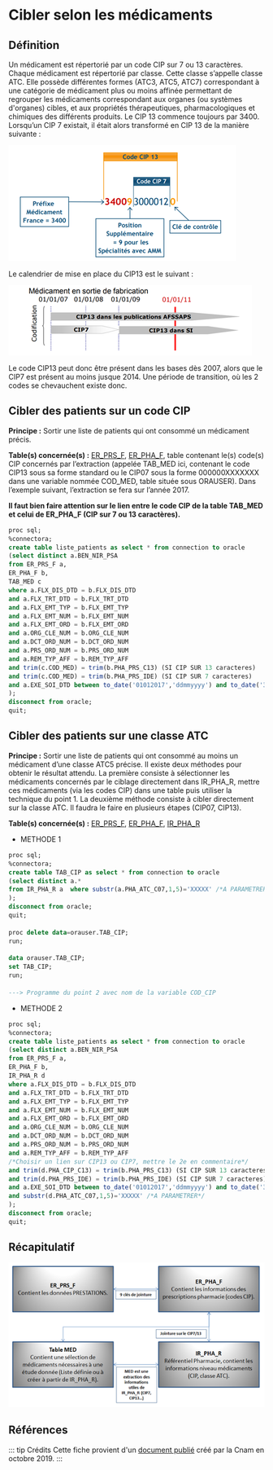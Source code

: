 # Cibler selon les médicaments
<!-- SPDX-License-Identifier: MPL-2.0 -->

## Définition

Un médicament est répertorié par un code CIP sur 7 ou 13 caractères. 
Chaque médicament est répertorié par classe. Cette classe s’appelle classe ATC. 
Elle possède différentes formes (ATC3, ATC5, ATC7) correspondant à une catégorie de médicament plus ou moins affinée permettant de regrouper les médicaments correspondant aux organes (ou systèmes d'organes) cibles, et aux propriétés thérapeutiques, pharmacologiques et chimiques des différents produits.
Le CIP 13 commence toujours par 3400. 
Lorsqu’un CIP 7 existait, il était alors transformé en CIP 13 de la manière suivante :

![schema 1](../files/Cnam/Ciblage_medicaments/Medicaments_schema1.png)

Le calendrier de  mise en place du CIP13 est le suivant :

![schema 2](../files/Cnam/Ciblage_medicaments/Medicaments_schema2.png)

Le code CIP13 peut donc être présent dans les bases dès 2007, alors que le CIP7 est présent au moins jusque 2014. 
Une période de transition, où les 2 codes se chevauchent existe donc.

## Cibler des patients sur un code CIP

**Principe :** Sortir une liste de patients qui ont consommé un médicament précis.  

**Table(s) concernée(s) :** [ER_PRS_F](../tables/DCIR/ER_PRS_F.md), [ER_PHA_F](../tables/DCIR/ER_PHA_F.md), table contenant le(s) code(s) CIP concernés par l’extraction (appelée TAB_MED ici, contenant le code CIP13 sous sa forme standard ou le CIP07 sous la forme 000000XXXXXXX dans une variable nommée COD_MED, table située sous ORAUSER). 
Dans l’exemple suivant, l’extraction se fera sur l’année 2017.

**Il faut bien faire attention sur le lien entre le code CIP de la table TAB_MED et celui de ER_PHA_F (CIP sur 7 ou 13 caractères).**


``` sql
proc sql;
%connectora;
create table liste_patients as select * from connection to oracle
(select distinct a.BEN_NIR_PSA
from ER_PRS_F a,
ER_PHA_F b,
TAB_MED c
where a.FLX_DIS_DTD = b.FLX_DIS_DTD
and a.FLX_TRT_DTD = b.FLX_TRT_DTD
and a.FLX_EMT_TYP = b.FLX_EMT_TYP
and a.FLX_EMT_NUM = b.FLX_EMT_NUM
and a.FLX_EMT_ORD = b.FLX_EMT_ORD
and a.ORG_CLE_NUM = b.ORG_CLE_NUM
and a.DCT_ORD_NUM = b.DCT_ORD_NUM
and a.PRS_ORD_NUM = b.PRS_ORD_NUM
and a.REM_TYP_AFF = b.REM_TYP_AFF
and trim(c.COD_MED) = trim(b.PHA_PRS_C13) (SI CIP SUR 13 caracteres)
and trim(c.COD_MED) = trim(b.PHA_PRS_IDE) (SI CIP SUR 7 caracteres)
and a.EXE_SOI_DTD between to_date('01012017','ddmmyyyy') and to_date('31122017','ddmmyyyy')
);
disconnect from oracle;
quit;

```

## Cibler des patients sur une classe ATC

**Principe :** Sortir une liste de patients qui ont consommé au moins un médicament d’une classe ATC5 précise. 
Il existe deux méthodes pour obtenir le résultat attendu. 
La première consiste à sélectionner les médicaments concernés par le ciblage directement dans IR_PHA_R, mettre ces médicaments (via les codes CIP) dans une table puis utiliser la technique du point 1. 
La deuxième méthode consiste à cibler directement sur la classe ATC. 
Il faudra le faire en plusieurs étapes (CIP07, CIP13).  

**Table(s) concernée(s) :** [ER_PRS_F](../tables/DCIR/ER_PRS_F.md), [ER_PHA_F](../tables/DCIR/ER_PHA_F.md), [IR_PHA_R](../tables/DCIR/IR_PHA_R.md)

*  METHODE 1
``` sql
proc sql;
%connectora;
create table TAB_CIP as select * from connection to oracle
(select distinct a.*
from IR_PHA_R a  where substr(a.PHA_ATC_C07,1,5)='XXXXX' /*A PARAMETRER*/
);
disconnect from oracle;
quit;

proc delete data=orauser.TAB_CIP;
run;

data orauser.TAB_CIP;
set TAB_CIP;
run;

---> Programme du point 2 avec nom de la variable COD_CIP
```

*  METHODE 2

``` sql
proc sql;
%connectora;
create table liste_patients as select * from connection to oracle
(select distinct a.BEN_NIR_PSA
from ER_PRS_F a,
ER_PHA_F b,
IR_PHA_R d
where a.FLX_DIS_DTD = b.FLX_DIS_DTD
and a.FLX_TRT_DTD = b.FLX_TRT_DTD
and a.FLX_EMT_TYP = b.FLX_EMT_TYP
and a.FLX_EMT_NUM = b.FLX_EMT_NUM
and a.FLX_EMT_ORD = b.FLX_EMT_ORD
and a.ORG_CLE_NUM = b.ORG_CLE_NUM
and a.DCT_ORD_NUM = b.DCT_ORD_NUM
and a.PRS_ORD_NUM = b.PRS_ORD_NUM
and a.REM_TYP_AFF = b.REM_TYP_AFF
/*Choisir un lien sur CIP13 ou CIP7, mettre le 2e en commentaire*/
and trim(d.PHA_CIP_C13) = trim(b.PHA_PRS_C13) (SI CIP SUR 13 caracteres)
and trim(d.PHA_PRS_IDE) = trim(b.PHA_PRS_IDE) (SI CIP SUR 7 caracteres)
and a.EXE_SOI_DTD between to_date('01012017','ddmmyyyy') and to_date('31122017','ddmmyyyy')
and substr(d.PHA_ATC_C07,1,5)='XXXXX' /*A PARAMETRER*/
);
disconnect from oracle;
quit;

```

## Récapitulatif

![schema 3](../files/Cnam/Ciblage_medicaments/Medicaments_schema3.png)

## Références

::: tip Crédits
Cette fiche provient d'un [document publié](../files/Cnam/2019-10_Cnam_Programmes-SAS-Medicaments_MPL-2.0.doc) créé par la Cnam en octobre 2019.
:::
